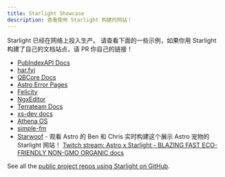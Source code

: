 ```yaml
---
title: Starlight Showcase
description: 查看使用 Starlight 构建的网站！
---
```


Starlight 已经在网络上投入生产。 请查看下面的一些示例，如果你用 Starlight 构建了自己的文档站点，请 PR 你自己的链接！

- [PubIndexAPI Docs](https://docs.pubindexapi.com/)
- [har.fyi](https://har.fyi/)
- [QBCore Docs](https://brycerussell.github.io/qbcore-docs/)
- [Astro Error Pages](https://astro-error-page-documentation.vercel.app/)
- [Felicity](https://felicity.pages.dev/)
- [NgxEditor](https://sibiraj-s.github.io/ngx-editor/)
- [Terrateam Docs](https://terrateam.io/docs)
- [xs-dev docs](https://xs-dev.js.org)
- [Athena OS](https://www.athenaos.org)
- [simple-fm](https://simple.arciniega.one)
- [Starwoof](https://starwoof.vercel.app/) - 观看 Astro 的 Ben 和 Chris 实时构建这个展示 Astro 宠物的 Starlight 网站！ [Twitch stream: Astro x Starlight - BLAZING FAST ECO-FRIENDLY NON-GMO ORGANIC docs](https://www.twitch.tv/videos/1841159960)

See all the [public project repos using Starlight on GitHub](https://github.com/withastro/starlight/network/dependents).
